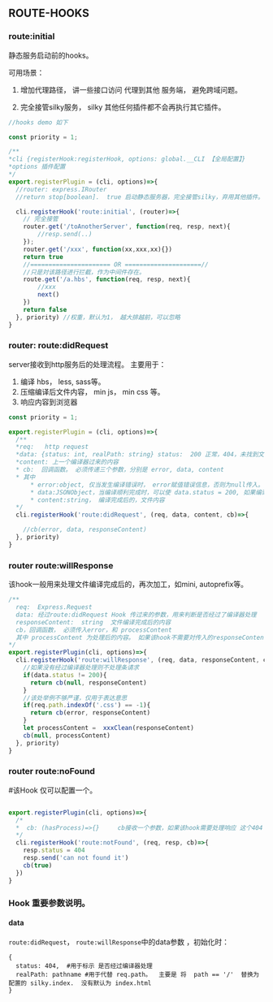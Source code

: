## ROUTE-HOOKS

### route:initial

静态服务启动前的hooks。 

可用场景：

1. 增加代理路径， 讲一些接口访问 代理到其他 服务端， 避免跨域问题。

2. 完全接管silky服务， silky 其他任何插件都不会再执行其它插件。

```js
//hooks demo 如下

const priority = 1;

/**
*cli {registerHook:registerHook, options: global.__CLI 【全局配置】}
*options 插件配置
*/
export.registerPlugin = (cli, options)=>{
  //router: express.IRouter
  //return stop[boolean].  true 启动静态服务器，完全接管silky，弃用其他插件。  为false时，作为中间件存在, 默认为false

  cli.registerHook('route:initial', (router)=>{
    // 完全接管
    router.get('/toAnotherServer', function(req, resp, next){
        //resp.send(..)
    });
    router.get('/xxx', function(xx,xxx,xx){})
    return true
    //====================== OR =====================//
    //只是対该路径进行拦截，作为中间件存在。
    route.get('/a.hbs', function(req, resp, next){
        //xxx
        next()
    })
    return false
  }, priority) //权重，默认为1， 越大排越前，可以忽略
}

```


### router: route:didRequest

server接收到http服务后的处理流程。
主要用于： 
1. 编译 hbs， less, sass等。
2. 压缩编译后文件内容， min js， min css 等。
3. 响应内容到浏览器

```js
const priority = 1;

export.registerPlugin = (cli, options)=>{
  /**
  *req:   http request
  *data: {status: int, realPath: string} status:  200 正常，404，未找到文件. 另外该编译器向下一个编译传递的数据可以存在这个里面. 详情见 hook data参数说明。
  *content: 上一个编译器过来的内容
  * cb:  回调函数。 必须传递三个参数，分别是 error, data, content
  * 其中
      * error:object, 仅当发生编译错误时， error赋值错误信息，否则为null传入。
      * data:JSONObject，当编译顺利完成时，可以使 data.status = 200, 如果编译的文件不存在，可以使 data.status = 404， 除此之外可以携带其他信息在其他字段. 
      * content:string， 编译完成后的，文件内容
  */
  cli.registerHook('route:didRequest', (req, data, content, cb)=>{

    //cb(error, data, responseContent)
  }, priority)
}
```

### router  route:willResponse

该hook一般用来处理文件编译完成后的，再次加工，如mini, autoprefix等。

```js
/**
  req:  Express.Request
  data: 经过route:didRequest Hook 传过来的参数，用来判断是否经过了编译器处理
  responseContent:  string  文件编译完成后的内容
  cb，回调函数， 必须传入error，和 processContent
  其中 processContent 为处理后的内容。 如果该hook不需要対传入的responseContent进行处理，那么将responseContent传回即可
*/
export.registerPlugin(cli, options)=>{
  cli.registerHook('route:willResponse', (req, data, responseContent, cb)=>{
    //如果没有经过编译器处理则不处理条请求
    if(data.status != 200){
      return cb(null, responseContent)
    }
    //该处举例不够严谨，仅用于表达意思
    if(req.path.indexOf('.css') == -1){
      return cb(error, responseContent)
    }
    let processContent =  xxxClean(responseContent)
    cb(null, processContent)
  }, priority)
}

```

### router  route:noFound

#该Hook 仅可以配置一个。

```js

export.registerPlugin(cli, options)=>{
  /*
  *  cb: (hasProcess)=>{}     cb接收一个参数，如果该hook需要处理响应 这个404 那么传人 true， 如果要 交给默认处理器处理,那么传入false
  */
  cli.registerHook('route:notFound', (req, resp, cb)=>{
    resp.status = 404
    resp.send('can not found it')
    cb(true)
  })
}

```

### Hook 重要参数说明。

#### data
`route:didRequest`， `route:willResponse`中的data参数 ，初始化时：

```
{
  status: 404,  #用于标示 是否经过编译器处理
  realPath: pathname #用于代替 req.path。  主要是 将  path == '/'  替换为 配置的 silky.index.  没有默认为 index.html
}
```


